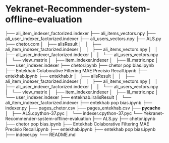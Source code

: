 # Yekranet-Recommender-system-offline-evaluation
├── ali_item_indexer_factorized.indexer
├── ali_items_vectors.npy
├── ali_user_indexer_factorized.indexer
├── ali_users_vectors.npy
├── ALS.py
├── chetor.com
│   ├── alisResult
│   │   ├── ali_item_indexer_factorized.indexer
│   │   ├── ali_items_vectors.npy
│   │   ├── ali_user_indexer_factorized.indexer
│   │   └── ali_users_vectors.npy
│   └── view_matrix
│       ├── item_indexer.indexer
│       ├── lil_matrix.npz
│       └── user_indexer.indexer
├── chetor.ipynb
├── chetor pop bias.ipynb
├── Entekhab Colaborative Filtering MAE Precisio Recall.ipynb
├── entekhab.ipynb
├── entekhab.ir
│   ├── alisResult
│   │   ├── ali_item_indexer_factorized.indexer
│   │   ├── ali_items_vectors.npy
│   │   ├── ali_user_indexer_factorized.indexer
│   │   └── ali_users_vectors.npy
│   └── view_matrix
│       ├── item_indexer.indexer
│       ├── lil_matrix.npz
│       └── user_indexer.indexer
├── entekhab.iralisResult
│   └── ali_item_indexer_factorized.indexer
├── entekhab pop bias.ipynb
├── indexer.py
├── pages_chetor.csv
├── pages_entekhab.csv
├── __pycache__
│   ├── ALS.cpython-37.pyc
│   └── indexer.cpython-37.pyc
└── Yekranet-Recommender-system-offline-evaluation
    ├── ALS.py
    ├── chetor.ipynb
    ├── chetor pop bias.ipynb
    ├── Entekhab Colaborative Filtering MAE Precisio Recall.ipynb
    ├── entekhab.ipynb
    ├── entekhab pop bias.ipynb
    ├── indexer.py
    └── README.md

